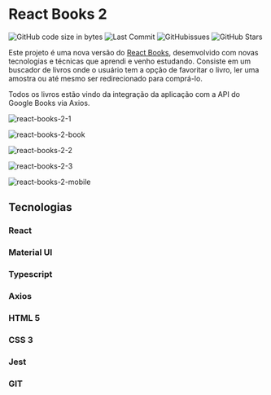 # React Books 2

![GitHub code size in bytes](https://img.shields.io/github/languages/code-size/jpss14/react-books-2)
![Last Commit](https://img.shields.io/github/last-commit/jpss14/react-books-2)
![GitHubissues](https://img.shields.io/github/issues/jpss14/react-books-2)
![GitHub Stars](https://img.shields.io/github/stars/jpss14/react-books-2)

Este projeto é uma nova versão do [React Books](https://github.com/JPSS14/react-books), desemvolvido com novas tecnologias e técnicas que aprendi e venho estudando. Consiste em um buscador de livros onde o usuário tem a opção de favoritar o livro, ler uma amostra ou até mesmo ser redirecionado para comprá-lo.

Todos os livros estão vindo da integração da aplicação com a API do Google Books via Axios.

![react-books-2-1](https://github.com/JPSS14/react-books-2/assets/40327303/089ccf83-060c-4907-bcb0-274d39773869)

![react-books-2-book](https://github.com/JPSS14/react-books-2/assets/40327303/88bbd413-6461-402d-8a36-f5ef5286821f)

![react-books-2-2](https://github.com/JPSS14/react-books-2/assets/40327303/ec2b46cf-73b1-4602-ac96-4d81c3cbf3d6)

![react-books-2-3](https://github.com/JPSS14/react-books-2/assets/40327303/8e7ca88e-e550-4ca7-b0e3-846e86f31ad0)

![react-books-2-mobile](https://github.com/JPSS14/react-books-2/assets/40327303/c87d6052-0cc0-40dd-a473-cf0188d2f225)

## Tecnologias

### React

### Material UI

### Typescript

### Axios

### HTML 5

### CSS 3

### Jest

### GIT
